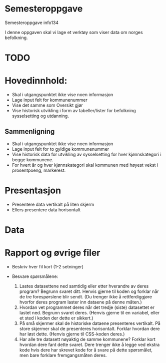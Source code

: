 # Semesteroppgave
Semesteroppgave info134

I denne oppgaven skal vi lage et verktøy som viser data om norges befolkning. 

# TODO

# Hovedinnhold: 
- Skal i utgangspunktet ikke vise noen informasjon
- Lage input felt for kommunenummer
- Vise det samme som Oversikt gjør
- Vise historisk utvikling i form av tabeller/lister for befolkning sysselsetting og utdanning.

## Sammenligning
- Skal i utgangspunktet ikke vise noen informasjon
- Lage input felt for to gyldige kommunenummer
- Vise historisk data for utvikling av sysselsetting for hver kjønnskategori i begge kommunene. 
- For hvert år og hver kjønnskategori skal kommunen med høyest vekst i prosentpoeng, markerest. 

# Presentasjon
- Presentere data vertikalt på liten skjerm
- Ellers presentere data horisontalt

# Data


# Rapport og øvrige filer
- Beskriv hver fil kort (1-2 setninger)
- Besvare spørsmålene:

    1. Lastes datasettene ned samtidig eller etter hverandre av deres program? Begrunn svaret ditt. Henvis
    gjerne til koden og forklar når de tre forespørslene blir sendt. (Du trenger ikke å rettferdiggjøre hvorfor
    deres program laster inn dataene på denne måten.)
    2. Hvordan vet programmet deres når det tredje (siste) datasettet er lastet ned. Begrunn svaret deres. (Henvis
    gjerne til en variabel, eller et sted i koden der dette er sikkert.)
    3. På små skjermer skal de historiske dataene presenteres vertikalt. På store skjermer skal de presenteres
    horisontalt. Forklar hvordan dere har løst dette. (Henvis gjerne til CSS-koden deres.)
    4. Har alle tre datasett nøyaktig de samme kommunene? Forklar kort hvordan dere fant dette svaret. Dere
    trenger ikke å legge ved ekstra kode hvis dere har skrevet kode for å svare på dette spørsmålet, men bare
    forklare fremgangsmåten deres.


